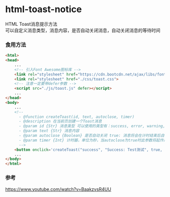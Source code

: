 # html-toast-notice
HTML Toast消息提示方法<br>
可以自定义消息类型，消息内容，是否自动关闭消息，自动关闭消息的等待时间<br>
### 食用方法
```HTML
<html>
<head>
    ...
    <!-- 引入Font Awesome图标库 -->
    <link rel="stylesheet" href="https://cdn.bootcdn.net/ajax/libs/font-awesome/6.2.1/css/all.min.css">
    <link rel="stylesheet" href="./css/toast.css">
    <!-- 注意一定要带defer参数 -->
    <script src="./js/toast.js" defer></script>
    ...
</head>
<body>
    ...
    <!--
      - @function createToast(id, text, autoclose, timer)
      - @description 在当前页创建一个Toast消息
      - @param id {Str} 消息类型 可以使用的类型有：success, error, warning, info
      - @param text {Str} 消息内容
      - @param autoclose {Boolean} 是否自动关闭 true: 消息将会在计时结束后自动关闭  false: 消息将会一直显示直至用户手动关闭 此参数默认为false
      - @param timer {Int} 计时器，单位为秒，当autoclose为true时此参数将起作用 此参数默认为5秒
      -->
    <button onclick='createToast("success", "Success: Test测试", true, 5)'>创建消息</button>
    ...
</body>
</html>
```
### 参考
https://www.youtube.com/watch?v=BaakzvsR4UU
